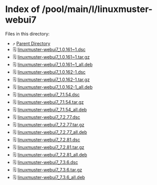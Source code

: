 
# Index of /pool/main/l/linuxmuster-webui7
Files in this directory:
- ⤴ [Parent Directory](../)
- 🗒 [linuxmuster-webui7_1.0.161~1.dsc](linuxmuster-webui7_1.0.161~1.dsc)
- 🗒 [linuxmuster-webui7_1.0.161~1.tar.gz](linuxmuster-webui7_1.0.161~1.tar.gz)
- 🗒 [linuxmuster-webui7_1.0.161~1_all.deb](linuxmuster-webui7_1.0.161~1_all.deb)
- 🗒 [linuxmuster-webui7_1.0.162-1.dsc](linuxmuster-webui7_1.0.162-1.dsc)
- 🗒 [linuxmuster-webui7_1.0.162-1.tar.gz](linuxmuster-webui7_1.0.162-1.tar.gz)
- 🗒 [linuxmuster-webui7_1.0.162-1_all.deb](linuxmuster-webui7_1.0.162-1_all.deb)
- 🗒 [linuxmuster-webui7_7.1.54.dsc](linuxmuster-webui7_7.1.54.dsc)
- 🗒 [linuxmuster-webui7_7.1.54.tar.gz](linuxmuster-webui7_7.1.54.tar.gz)
- 🗒 [linuxmuster-webui7_7.1.54_all.deb](linuxmuster-webui7_7.1.54_all.deb)
- 🗒 [linuxmuster-webui7_7.2.77.dsc](linuxmuster-webui7_7.2.77.dsc)
- 🗒 [linuxmuster-webui7_7.2.77.tar.gz](linuxmuster-webui7_7.2.77.tar.gz)
- 🗒 [linuxmuster-webui7_7.2.77_all.deb](linuxmuster-webui7_7.2.77_all.deb)
- 🗒 [linuxmuster-webui7_7.2.81.dsc](linuxmuster-webui7_7.2.81.dsc)
- 🗒 [linuxmuster-webui7_7.2.81.tar.gz](linuxmuster-webui7_7.2.81.tar.gz)
- 🗒 [linuxmuster-webui7_7.2.81_all.deb](linuxmuster-webui7_7.2.81_all.deb)
- 🗒 [linuxmuster-webui7_7.3.6.dsc](linuxmuster-webui7_7.3.6.dsc)
- 🗒 [linuxmuster-webui7_7.3.6.tar.gz](linuxmuster-webui7_7.3.6.tar.gz)
- 🗒 [linuxmuster-webui7_7.3.6_all.deb](linuxmuster-webui7_7.3.6_all.deb)
